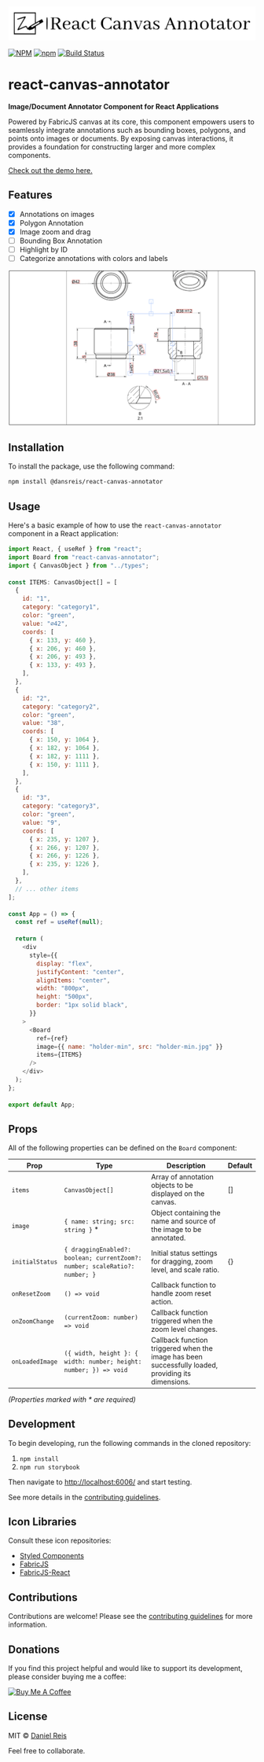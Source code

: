 
<div align="center">
  <img src="./docs/logo.svg" alt="react-canvas-annotator" />
</div>

[![NPM](https://img.shields.io/npm/v/@dansreis/react-canvas-annotator)](https://www.npmjs.com/package/@dansreis/react-canvas-annotator)
[![npm](https://img.shields.io/npm/dm/@dansreis/react-canvas-annotator)](https://www.npmjs.com/package/@dansreis/react-canvas-annotator)
[![Build Status](https://github.com/dansreis/react-canvas-annotator/actions/workflows/main.yml/badge.svg)](https://github.com/dansreis/react-canvas-annotator/actions)

# react-canvas-annotator

**Image/Document Annotator Component for React Applications**

Powered by FabricJS canvas at its core, this component empowers users to seamlessly integrate annotations such as bounding boxes, polygons, and points onto images or documents. By exposing canvas interactions, it provides a foundation for constructing larger and more complex components.

[Check out the demo here.](https://dansreis.github.io/react-canvas-annotator/?path=/story/board--main)

## Features

- [X] Annotations on images
- [X] Polygon Annotation
- [X] Image zoom and drag
- [ ] Bounding Box Annotation
- [ ] Highlight by ID
- [ ] Categorize annotations with colors and labels

![Screenshot of Annotator](docs/annotations-board.png)

## Installation

To install the package, use the following command:

```sh
npm install @dansreis/react-canvas-annotator
```

## Usage

Here's a basic example of how to use the `react-canvas-annotator` component in a React application:

```javascript
import React, { useRef } from "react";
import Board from "react-canvas-annotator";
import { CanvasObject } from "../types";

const ITEMS: CanvasObject[] = [
  {
    id: "1",
    category: "category1",
    color: "green",
    value: "⌀42",
    coords: [
      { x: 133, y: 460 },
      { x: 206, y: 460 },
      { x: 206, y: 493 },
      { x: 133, y: 493 },
    ],
  },
  {
    id: "2",
    category: "category2",
    color: "green",
    value: "38",
    coords: [
      { x: 150, y: 1064 },
      { x: 182, y: 1064 },
      { x: 182, y: 1111 },
      { x: 150, y: 1111 },
    ],
  },
  {
    id: "3",
    category: "category3",
    color: "green",
    value: "9",
    coords: [
      { x: 235, y: 1207 },
      { x: 266, y: 1207 },
      { x: 266, y: 1226 },
      { x: 235, y: 1226 },
    ],
  },
  // ... other items
];

const App = () => {
  const ref = useRef(null);

  return (
    <div
      style={{
        display: "flex",
        justifyContent: "center",
        alignItems: "center",
        width: "800px",
        height: "500px",
        border: "1px solid black",
      }}
    >
      <Board
        ref={ref}
        image={{ name: "holder-min", src: "holder-min.jpg" }}
        items={ITEMS}
      />
    </div>
  );
};

export default App;
```

## Props

All of the following properties can be defined on the `Board` component:

| Prop               | Type                                            | Description                                                                                       | Default       |
| ------------------ | ----------------------------------------------- | ------------------------------------------------------------------------------------------------- | ------------- |
| `items`            | `CanvasObject[]`                                | Array of annotation objects to be displayed on the canvas.                                        | []            |
| `image`            | `{ name: string; src: string }` *               | Object containing the name and source of the image to be annotated.                               |               |
| `initialStatus`    | `{ draggingEnabled?: boolean; currentZoom?: number; scaleRatio?: number; }` | Initial status settings for dragging, zoom level, and scale ratio.                                | {}            |
| `onResetZoom`      | `() => void`                                    | Callback function to handle zoom reset action.                                                    |               |
| `onZoomChange`     | `(currentZoom: number) => void`                 | Callback function triggered when the zoom level changes.                                          |               |
| `onLoadedImage`    | `({ width, height }: { width: number; height: number; }) => void` | Callback function triggered when the image has been successfully loaded, providing its dimensions. |               |

*(Properties marked with \* are required)*

## Development

To begin developing, run the following commands in the cloned repository:

1. `npm install`
2. `npm run storybook`

Then navigate to [http://localhost:6006/](http://localhost:6006/) and start testing.

See more details in the [contributing guidelines](https://github.com/dansreis/react-canvas-annotator/blob/main/CONTRIBUTING.md).

## Icon Libraries

Consult these icon repositories:

- [Styled Components](https://material.io/tools/icons/)
- [FabricJS](https://github.com/fabricjs/fabric.js)
- [FabricJS-React](https://github.com/asotog/fabricjs-react)

## Contributions

Contributions are welcome! Please see the [contributing guidelines](https://github.com/dansreis/react-canvas-annotator/blob/main/CONTRIBUTING.md) for more information.

## Donations

If you find this project helpful and would like to support its development, please consider buying me a coffee:

<a href="https://www.buymeacoffee.com/dansreis" target="_blank"><img src="https://cdn.buymeacoffee.com/buttons/v2/default-yellow.png" alt="Buy Me A Coffee" style="height: 60px !important;width: 217px !important;" ></a>

## License

MIT © [Daniel Reis](https://github.com/dansreis)

Feel free to collaborate.
